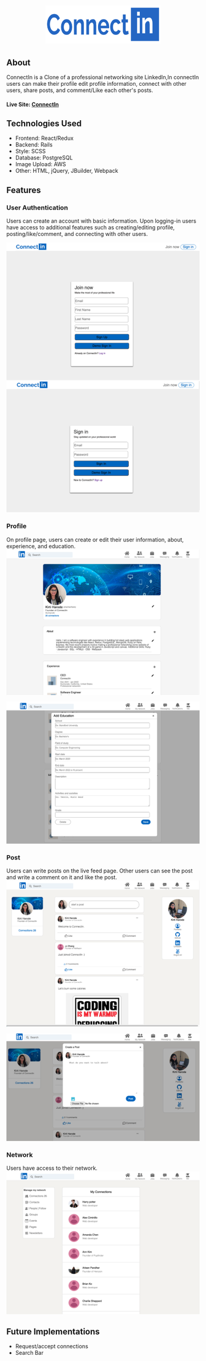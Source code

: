 # <p align="center"><img src="https://github.com/Kirti-Harode/ConnectIn/blob/main/app/assets/images/logo_alpha.png" width="300" height="100" /></p>


## About
ConnectIn is a Clone of a professional networking site LinkedIn,In connectIn users can make their profile edit profile information, connect with other users, share posts, and comment/Like each other's posts.


#### Live Site: [ConnectIn](https://connectedin.herokuapp.com/#/)

## Technologies Used
* Frontend: React/Redux
* Backend: Rails
* Style: SCSS
* Database: PostgreSQL
* Image Upload: AWS
* Other: HTML, jQuery, JBuilder, Webpack

## Features
### User Authentication
Users can create an account with basic information. Upon logging-in users have access to additional features such as creating/editing profile, posting/like/comment, and connecting with other users.

![joinIn](app/assets/images/joinIn.png)
![signIn](app/assets/images/signin_page.png)


### Profile
On profile page, users can create or edit their user information, about, experience, and education.
![profile](app/assets/images/userProfile.png)

![createEdu](app/assets/images/createEdu.png)

### Post
Users can write posts on the live feed page. Other users can see the post and write a comment on it and like the post.
![post](app/assets/images/feed.png)

![createPost](app/assets/images/create_post.png)

### Network
Users have access to their network.
![network](app/assets/images/network.png)


## Future Implementations
* Request/accept connections
* Search Bar
